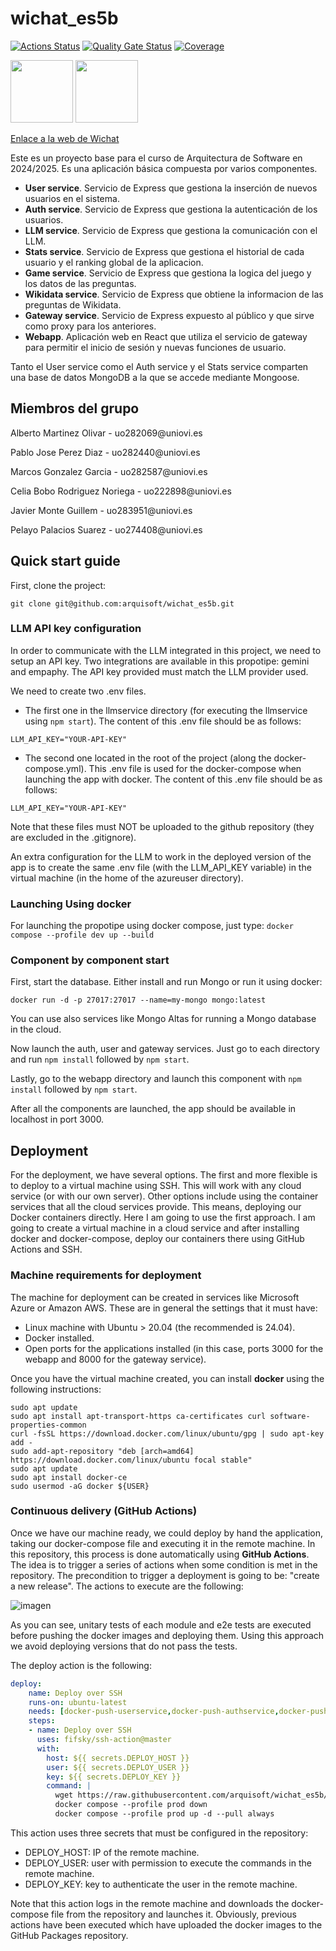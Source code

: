 # wichat_es5b

[![Actions Status](https://github.com/arquisoft/wichat_es5b/workflows/CI%20for%20wichat_es5b/badge.svg)](https://github.com/arquisoft/wichat_es5b/actions)
[![Quality Gate Status](https://sonarcloud.io/api/project_badges/measure?project=Arquisoft_wichat_es5b&metric=alert_status)](https://sonarcloud.io/summary/new_code?id=Arquisoft_wichat_es5b)
[![Coverage](https://sonarcloud.io/api/project_badges/measure?project=Arquisoft_wichat_es5b&metric=coverage)](https://sonarcloud.io/summary/new_code?id=Arquisoft_wichat_es5b)

<p float="left">
<img src="https://blog.wildix.com/wp-content/uploads/2020/06/react-logo.jpg" height="100">
<img src="https://miro.medium.com/max/365/1*Jr3NFSKTfQWRUyjblBSKeg.png" height="100">
</p>

<p><a href="http://20.0.163.155:3000">Enlace a la web de Wichat</a></p>
Este es un proyecto base para el curso de Arquitectura de Software en 2024/2025. Es una aplicación básica compuesta por varios componentes.

- **User service**. Servicio de Express que gestiona la inserción de nuevos usuarios en el sistema.
- **Auth service**. Servicio de Express que gestiona la autenticación de los usuarios.
- **LLM service**. Servicio de Express que gestiona la comunicación con el LLM.
- **Stats service**. Servicio de Express que gestiona el historial de cada usuario y el ranking global de la aplicacion.
- **Game service**. Servicio de Express que gestiona la logica del juego y los datos de las preguntas.
- **Wikidata service**. Servicio de Express que obtiene la informacion de las preguntas de Wikidata.
- **Gateway service**. Servicio de Express expuesto al público y que sirve como proxy para los anteriores.
- **Webapp**. Aplicación web en React que utiliza el servicio de gateway para permitir el inicio de sesión y nuevas funciones de usuario.

Tanto el User service como el Auth service y el Stats service comparten una base de datos MongoDB a la que se accede mediante Mongoose.

## Miembros del grupo
<p>Alberto Martinez Olivar - uo282069@uniovi.es</p>
<p>Pablo Jose Perez Diaz - uo282440@uniovi.es</p>
<p>Marcos Gonzalez Garcia - uo282587@uniovi.es</p>
<p>Celia Bobo Rodriguez Noriega - uo222898@uniovi.es</p>
<p>Javier Monte Guillem - uo283951@uniovi.es</p>
<p>Pelayo Palacios Suarez - uo274408@uniovi.es</p>

## Quick start guide

First, clone the project:

```git clone git@github.com:arquisoft/wichat_es5b.git```

### LLM API key configuration

In order to communicate with the LLM integrated in this project, we need to setup an API key. Two integrations are available in this propotipe: gemini and empaphy. The API key provided must match the LLM provider used.

We need to create two .env files. 
- The first one in the llmservice directory (for executing the llmservice using ```npm start```). The content of this .env file should be as follows:
```
LLM_API_KEY="YOUR-API-KEY"
```
- The second one located in the root of the project (along the docker-compose.yml). This .env file is used for the docker-compose when launching the app with docker. The content of this .env file should be as follows:
```
LLM_API_KEY="YOUR-API-KEY"
```

Note that these files must NOT be uploaded to the github repository (they are excluded in the .gitignore).

An extra configuration for the LLM to work in the deployed version of the app is to create the same .env file (with the LLM_API_KEY variable) in the virtual machine (in the home of the azureuser directory).


### Launching Using docker
For launching the propotipe using docker compose, just type:
```docker compose --profile dev up --build```

### Component by component start
First, start the database. Either install and run Mongo or run it using docker:

```docker run -d -p 27017:27017 --name=my-mongo mongo:latest```

You can use also services like Mongo Altas for running a Mongo database in the cloud.

Now launch the auth, user and gateway services. Just go to each directory and run `npm install` followed by `npm start`.

Lastly, go to the webapp directory and launch this component with `npm install` followed by `npm start`.

After all the components are launched, the app should be available in localhost in port 3000.

## Deployment
For the deployment, we have several options. The first and more flexible is to deploy to a virtual machine using SSH. This will work with any cloud service (or with our own server). Other options include using the container services that all the cloud services provide. This means, deploying our Docker containers directly. Here I am going to use the first approach. I am going to create a virtual machine in a cloud service and after installing docker and docker-compose, deploy our containers there using GitHub Actions and SSH.

### Machine requirements for deployment
The machine for deployment can be created in services like Microsoft Azure or Amazon AWS. These are in general the settings that it must have:

- Linux machine with Ubuntu > 20.04 (the recommended is 24.04).
- Docker installed.
- Open ports for the applications installed (in this case, ports 3000 for the webapp and 8000 for the gateway service).

Once you have the virtual machine created, you can install **docker** using the following instructions:

```ssh
sudo apt update
sudo apt install apt-transport-https ca-certificates curl software-properties-common
curl -fsSL https://download.docker.com/linux/ubuntu/gpg | sudo apt-key add -
sudo add-apt-repository "deb [arch=amd64] https://download.docker.com/linux/ubuntu focal stable"
sudo apt update
sudo apt install docker-ce
sudo usermod -aG docker ${USER}
```

### Continuous delivery (GitHub Actions)
Once we have our machine ready, we could deploy by hand the application, taking our docker-compose file and executing it in the remote machine. In this repository, this process is done automatically using **GitHub Actions**. The idea is to trigger a series of actions when some condition is met in the repository. The precondition to trigger a deployment is going to be: "create a new release". The actions to execute are the following:

![imagen](https://github.com/user-attachments/assets/7ead6571-0f11-4070-8fe8-1bbc2e327ad2)


As you can see, unitary tests of each module and e2e tests are executed before pushing the docker images and deploying them. Using this approach we avoid deploying versions that do not pass the tests.

The deploy action is the following:

```yml
deploy:
    name: Deploy over SSH
    runs-on: ubuntu-latest
    needs: [docker-push-userservice,docker-push-authservice,docker-push-llmservice,docker-push-gatewayservice,docker-push-webapp]
    steps:
    - name: Deploy over SSH
      uses: fifsky/ssh-action@master
      with:
        host: ${{ secrets.DEPLOY_HOST }}
        user: ${{ secrets.DEPLOY_USER }}
        key: ${{ secrets.DEPLOY_KEY }}
        command: |
          wget https://raw.githubusercontent.com/arquisoft/wichat_es5b/master/docker-compose.yml -O docker-compose.yml
          docker compose --profile prod down
          docker compose --profile prod up -d --pull always
```

This action uses three secrets that must be configured in the repository:
- DEPLOY_HOST: IP of the remote machine.
- DEPLOY_USER: user with permission to execute the commands in the remote machine.
- DEPLOY_KEY: key to authenticate the user in the remote machine.

Note that this action logs in the remote machine and downloads the docker-compose file from the repository and launches it. Obviously, previous actions have been executed which have uploaded the docker images to the GitHub Packages repository.
